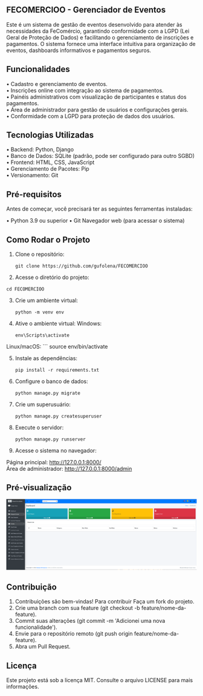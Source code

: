 ## FECOMERCIOO - Gerenciador de Eventos
Este é um sistema de gestão de eventos desenvolvido para atender às necessidades da FeComércio, garantindo conformidade com a LGPD (Lei Geral de Proteção de Dados) e facilitando o gerenciamento de inscrições e pagamentos. O sistema fornece uma interface intuitiva para organização de eventos, dashboards informativos e pagamentos seguros.

## Funcionalidades
• Cadastro e gerenciamento de eventos.<br>
• Inscrições online com integração ao sistema de pagamentos.<br>
• Painéis administrativos com visualização de participantes e status dos pagamentos.<br>
• Área de administrador para gestão de usuários e configurações gerais.<br>
• Conformidade com a LGPD para proteção de dados dos usuários.<br>

## Tecnologias Utilizadas
• Backend: Python, Django<br>
• Banco de Dados: SQLite (padrão, pode ser configurado para outro SGBD)<br>
• Frontend: HTML, CSS, JavaScript<br>
• Gerenciamento de Pacotes: Pip<br>
• Versionamento: Git<br>

## Pré-requisitos
Antes de começar, você precisará ter as seguintes ferramentas instaladas:

• Python 3.9 ou superior
• Git
Navegador web (para acessar o sistema)

## Como Rodar o Projeto

1. Clone o repositório:
   ```
   git clone https://github.com/gufolena/FECOMERCIOO
   
2. Acesse o diretório do projeto:
```
cd FECOMERCIOO
```
3. Crie um ambiente virtual:
   ```
   python -m venv env
   ```
4. Ative o ambiente virtual:
   Windows:
   ```
   env\Scripts\activate

  Linux/macOS:
    ```
    source env/bin/activate
   
5. Instale as dependências:
   ```
   pip install -r requirements.txt
   
6. Configure o banco de dados:
   ```
   python manage.py migrate

7. Crie um superusuário:
   ```
   python manage.py createsuperuser
   
9. Execute o servidor:
   ```
   python manage.py runserver
   
10. Acesse o sistema no navegador:

Página principal: http://127.0.0.1:8000/<br>
Área de administrador: http://127.0.0.1:8000/admin

## Pré-visualização
![Preview](static/img/fecomercio.png)


## Contribuição
1. Contribuições são bem-vindas! Para contribuir Faça um fork do projeto.
2. Crie uma branch com sua feature (git checkout -b feature/nome-da-feature).
3. Commit suas alterações (git commit -m 'Adicionei uma nova funcionalidade').
4. Envie para o repositório remoto (git push origin feature/nome-da-feature).
5. Abra um Pull Request.

## Licença
Este projeto está sob a licença MIT. Consulte o arquivo LICENSE para mais informações.




